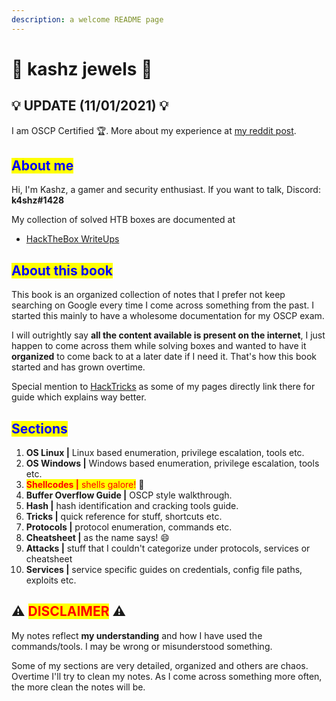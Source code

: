```yaml
---
description: a welcome README page
---
```


# :gem: kashz jewels :gem:

## :bulb: UPDATE (11/01/2021) :bulb:

I am OSCP Certified :trophy:. More about my experience
at [my reddit post](https://www.reddit.com/r/oscp/comments/qlay94/passed_oscp_my_thoughts/).

## <mark style="color:blue;">About me</mark>

Hi, I'm Kashz, a gamer and security enthusiast. If you want to talk, Discord: **k4shz#1428**

My collection of solved HTB boxes are documented at

* [HackTheBox WriteUps](https://kashz.gitbook.io/hackthebox-writeups/)

## <mark style="color:blue;">About this book</mark>

This book is an organized collection of notes that I prefer not keep searching on Google every time I come across
something from the past. I started this mainly to have a wholesome documentation for my OSCP exam.

I will outrightly say **all the content available is present on the internet**, I just happen to come across them while
solving boxes and wanted to have it **organized** to come back to at a later date if I need it. That's how this book
started and has grown overtime.

Special mention to [HackTricks](https://book.hacktricks.xyz) as some of my pages directly link there for guide which
explains way better.

## <mark style="color:blue;">Sections</mark>

1. **OS Linux |** Linux based enumeration, privilege escalation, tools etc.
2. **OS Windows |** Windows based enumeration, privilege escalation, tools etc.
3. <mark style="color:red;">**Shellcodes |** shells galore!</mark> :partying_face:
4. **Buffer Overflow Guide |** OSCP style walkthrough.
5. **Hash |** hash identification and cracking tools guide.
6. **Tricks |** quick reference for stuff, shortcuts etc.
7. **Protocols |** protocol enumeration, commands etc.
8. **Cheatsheet |** as the name says! :smile:
9. **Attacks |** stuff that I couldn't categorize under protocols, services or cheatsheet
10. **Services |** service specific guides on credentials, config file paths, exploits etc.

## :warning: <mark style="color:red;">DISCLAIMER</mark> :warning:

My notes reflect **my understanding** and how I have used the commands/tools. I may be wrong or misunderstood something.

Some of my sections are very detailed, organized and others are chaos. Overtime I'll try to clean my notes. As I come
across something more often, the more clean the notes will be.
